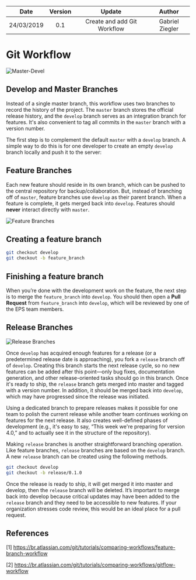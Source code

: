 |Date|Version|Update|Author|
|:--:|:----:|:-------:|:---:|
|24/03/2019|0.1|Create and add Git Workflow|Gabriel Ziegler|

# Git Workflow

![Master-Devel](https://user-images.githubusercontent.com/18370133/54881036-5dc07e00-4e2a-11e9-8164-4ee64526939b.png)

## Develop and Master Branches
Instead of a single master branch, this workflow uses two branches to record the history of the project. The `master` branch stores the official release history, and the `develop` branch serves as an integration branch for features. It's also convenient to tag all commits in the `master` branch with a version number.

The first step is to complement the default `master` with a `develop` branch. A simple way to do this is for one developer to create an empty `develop` branch locally and push it to the server:

## Feature Branches

Each new feature should reside in its own branch, which can be pushed to the central repository for backup/collaboration. But, instead of branching off of `master`, feature branches use `develop` as their parent branch. When a feature is complete, it gets merged back into `develop`. Features should **never** interact directly with `master`.

![Feature Branches](https://user-images.githubusercontent.com/18370133/54881065-97918480-4e2a-11e9-8560-13c1336c05d6.png)

## Creating a feature branch

```bash
git checkout develop
git checkout -b feature_branch
```

## Finishing a feature branch

When you’re done with the development work on the feature, the next step is to merge the `feature_branch` into `develop`. You should then open a **Pull Request** from `feature_branch` into `develop`, which will be reviewed by one of the EPS team members.

## Release Branches

![Release Branches](https://user-images.githubusercontent.com/18370133/54881189-26eb6780-4e2c-11e9-98ee-d4e203e0c479.png)

Once `develop` has acquired enough features for a release (or a predetermined release date is approaching), you fork a `release` branch off of `develop`. Creating this branch starts the next release cycle, so no new features can be added after this point—only bug fixes, documentation generation, and other release-oriented tasks should go in this branch. Once it's ready to ship, the `release` branch gets merged into master and tagged with a version number. In addition, it should be merged back into `develop`, which may have progressed since the release was initiated.

Using a dedicated branch to prepare releases makes it possible for one team to polish the current release while another team continues working on features for the next release. It also creates well-defined phases of development (e.g., it's easy to say, “This week we're preparing for version 4.0,” and to actually see it in the structure of the repository).

Making `release` branches is another straightforward branching operation. Like feature branches, `release` branches are based on the `develop` branch. A new `release` branch can be created using the following methods.

```bash
git checkout develop
git checkout -b release/0.1.0
```

Once the release is ready to ship, it will get merged it into master and develop, then the `release` branch will be deleted. It’s important to merge back into develop because critical updates may have been added to the `release` branch and they need to be accessible to new features. If your organization stresses code review, this would be an ideal place for a pull request.

## References

[1] https://br.atlassian.com/git/tutorials/comparing-workflows/feature-branch-workflow

[2] https://br.atlassian.com/git/tutorials/comparing-workflows/gitflow-workflow

